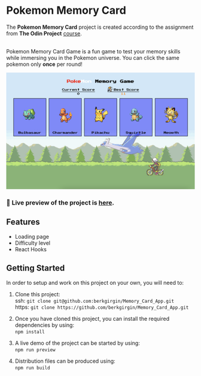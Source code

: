 # Pokemon Memory Card

The **Pokemon Memory Card** project is created according to the assignment from **The Odin Project** [course](https://www.theodinproject.com/paths/full-stack-javascript/courses/react).
<br>
<br>

Pokemon Memory Card Game is a fun game to test your memory skills while immersing you in the Pokemon universe. You can click the same pokemon only **once** per round!

![Preview](src/assets/images/app_screenshot.png)

### 🔗 **Live preview** of the project is [here](https://berk-pokemon-memory-app.netlify.app/).

## **Features**

- Loading page
- Difficulty level
- React Hooks

## Getting Started

In order to setup and work on this project on your own, you will need to:

1. Clone this project:  
   ssh: `git clone git@github.com:berkgirgin/Memory_Card_App.git`
   <br>
   https: `git clone https://github.com/berkgirgin/Memory_Card_App.git`

2. Once you have cloned this project, you can install the required dependencies by using:  
   `npm install`

3. A live demo of the project can be started by using:  
   `npm run preview`

4. Distribution files can be produced using:  
   `npm run build`
